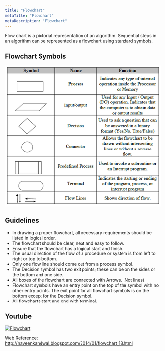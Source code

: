 ```yaml
---
title: "Flowchart"
metaTitle: "Flowchart"
metaDescription: "Flowchart"
---
```


Flow chart is a pictorial representation of an algorithm. Sequential steps in an algorithm can be represented as a flowchart using standard symbols.
## Flowchart Symbols
![Algorithm](img/flowchart.png)

## Guidelines
- In drawing a proper flowchart, all necessary requirements should be listed in logical order.
- The flowchart should be clear, neat and easy to follow.
- Ensure that the flowchart has a logical start and finish.
- The usual direction of the flow of a procedure or system is from left to right or top to bottom.
- Only one flow line should come out from a process symbol.
- The Decision symbol has two exit points; these can be on the sides or the bottom and one side.
- All boxes of the flowchart are connected with Arrows. (Not lines)
- Flowchart symbols have an entry point on the top of the symbol with no other entry points. The exit point for all flowchart symbols is on the bottom except for the Decision symbol.
- All flowcharts start and end with terminal.
## Youtube

[![Flowchart](http://img.youtube.com/vi/o9LLl4-TsDU/0.jpg)](http://www.youtube.com/watch?v=o9LLl4-TsDU "Flowchart")



Web Reference:
http://naveenkandwal.blogspot.com/2014/01/flowchart_18.html

